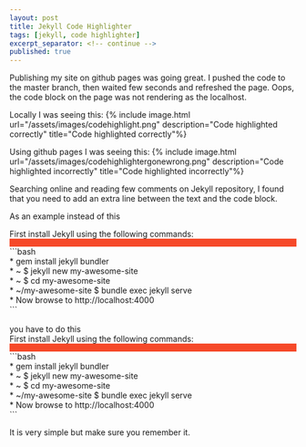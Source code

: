 ```yaml
---
layout: post
title: Jekyll Code Highlighter
tags: [jekyll, code highlighter]
excerpt_separator: <!-- continue -->
published: true
---
```


Publishing my site on github pages was going great. I pushed the code to the master branch, then waited few seconds and refreshed the page. Oops, the code block on the page was not rendering as the localhost.

Locally I was seeing this:
{% include image.html url="/assets/images/codehighlight.png" description="Code highlighted correctly" title="Code highlighted correctly"%}

Using github pages I was seeing this:
{% include image.html url="/assets/images/codehighlightergonewrong.png" description="Code highlighted incorrectly" title="Code highlighted incorrectly"%}

<!-- continue -->

Searching online and reading few comments on Jekyll repository, I found that you need to add an extra line between the text and the code block.

As an example instead of this

<div class="card">
<div class="card-body">
First install Jekyll using the following commands:
<div style="background-color: #f64929; height: 1em;"></div>
```bash
<br>
* gem install jekyll bundler
<br>
* ~ $ jekyll new my-awesome-site
<br>
* ~ $ cd my-awesome-site
<br>
* ~/my-awesome-site $ bundle exec jekyll serve
<br>
* Now browse to http://localhost:4000
<br>
```
</div>
</div>
<br/>
you have to do this
<div class="card">
<div class="card-body">
First install Jekyll using the following commands:
<div class="space-highlight"></div>
<div style="background-color: #f64929; height: 1em;"></div>
```bash
<br>
* gem install jekyll bundler
<br>
* ~ $ jekyll new my-awesome-site
<br>
* ~ $ cd my-awesome-site
<br>
* ~/my-awesome-site $ bundle exec jekyll serve
<br>
* Now browse to http://localhost:4000
<br>
```
</div>
</div>

It is very simple but make sure you remember it.

